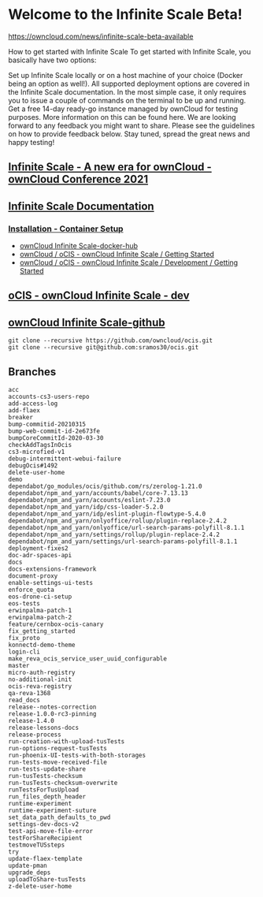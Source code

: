 # Welcome to the Infinite Scale Beta!
https://owncloud.com/news/infinite-scale-beta-available

How to get started with Infinite Scale
To get started with Infinite Scale, you basically have two options:

Set up Infinite Scale locally or on a host machine of your choice (Docker being an option as well!). All supported deployment options are covered in the Infinite Scale documentation. In the most simple case, it only requires you to issue a couple of commands on the terminal to be up and running.
Get a free 14-day ready-go instance managed by ownCloud for testing purposes. More information on this can be found here.
We are looking forward to any feedback you might want to share. Please see the guidelines on how to provide feedback below.
Stay tuned, spread the great news and happy testing!

## [Infinite Scale - A new era for ownCloud - ownCloud Conference 2021](https://youtu.be/C4a4q9IGyFQ)

## [Infinite Scale Documentation](https://doc.owncloud.com/ocis/next/)

### [Installation - Container Setup](https://doc.owncloud.com/ocis/next/deployment/container/container-setup.html)

- [ownCloud Infinite Scale-docker-hub](https://hub.docker.com/r/owncloud/ocis)
- [ownCloud / oCIS - ownCloud Infinite Scale / Getting Started](https://owncloud.dev/ocis/getting-started/)
- [ownCloud / oCIS - ownCloud Infinite Scale / Development / Getting Started](https://owncloud.dev/ocis/development/getting-started/)

## [oCIS - ownCloud Infinite Scale - dev](https://owncloud.dev/ocis/)

## [ownCloud Infinite Scale-github](https://github.com/owncloud/ocis)

    git clone --recursive https://github.com/owncloud/ocis.git
    git clone --recursive git@github.com:sramos30/ocis.git

## Branches
    acc
    accounts-cs3-users-repo
    add-access-log
    add-flaex
    breaker
    bump-commitid-20210315
    bump-web-commit-id-2e673fe
    bumpCoreCommitId-2020-03-30
    checkAddTagsInOcis
    cs3-microfied-v1
    debug-intermittent-webui-failure
    debugOcis#1492
    delete-user-home
    demo
    dependabot/go_modules/ocis/github.com/rs/zerolog-1.21.0
    dependabot/npm_and_yarn/accounts/babel/core-7.13.13
    dependabot/npm_and_yarn/accounts/eslint-7.23.0
    dependabot/npm_and_yarn/idp/css-loader-5.2.0
    dependabot/npm_and_yarn/idp/eslint-plugin-flowtype-5.4.0
    dependabot/npm_and_yarn/onlyoffice/rollup/plugin-replace-2.4.2
    dependabot/npm_and_yarn/onlyoffice/url-search-params-polyfill-8.1.1
    dependabot/npm_and_yarn/settings/rollup/plugin-replace-2.4.2
    dependabot/npm_and_yarn/settings/url-search-params-polyfill-8.1.1
    deployment-fixes2
    doc-adr-spaces-api
    docs
    docs-extensions-framework
    document-proxy
    enable-settings-ui-tests
    enforce_quota
    eos-drone-ci-setup
    eos-tests
    erwinpalma-patch-1
    erwinpalma-patch-2
    feature/cernbox-ocis-canary
    fix_getting_started
    fix_proto
    konnectd-demo-theme
    login-cli
    make_reva_ocis_service_user_uuid_configurable
    master
    micro-auth-registry
    no-additional-init
    ocis-reva-registry
    qa-reva-1368
    read_docs
    release--notes-correction
    release-1.0.0-rc3-pinning
    release-1.4.0
    release-lessons-docs
    release-process
    run-creation-with-upload-tusTests
    run-options-request-tusTests
    run-phoenix-UI-tests-with-both-storages
    run-tests-move-received-file
    run-tests-update-share
    run-tusTests-checksum
    run-tusTests-checksum-overwrite
    runTestsForTusUpload
    run_files_depth_header
    runtime-experiment
    runtime-experiment-suture
    set_data_path_defaults_to_pwd
    settings-dev-docs-v2
    test-api-move-file-error
    testForShareRecipient
    testmoveTUSsteps
    try
    update-flaex-template
    update-pman
    upgrade_deps
    uploadToShare-tusTests
    z-delete-user-home
